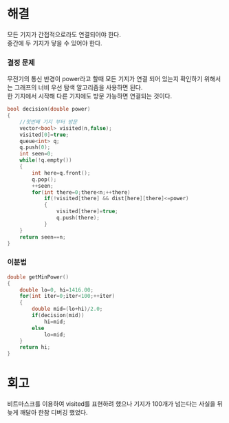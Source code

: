 # 해결
모든 기지가 간접적으로라도 연결되어야 한다.  
중간에 두 기지가 닿을 수 있어야 한다.  

### 결정 문제
무전기의 통신 반경이 power라고 할때 모든 기지가 연결 되어 있는지 확인하기 위해서는 그래프의 너비 우선 탐색 알고리즘을 사용하면 된다.  
한 기지에서 시작해 다른 기지에도 방문 가능하면 연결되는 것이다.
```c++
bool decision(double power)
{
    //첫번째 기지 부터 방문
    vector<bool> visited(n,false);
    visited[0]=true;
    queue<int> q;
    q.push(0);
    int seen=0;
    while(!q.empty())
    {
        int here=q.front();
        q.pop();
        ++seen;
        for(int there=0;there<n;++there)
            if(!visited[there] && dist[here][there]<=power)
            {
                visited[there]=true;
                q.push(there);
            }
    }
    return seen==n;
}
```
### 이분법
```c++
double getMinPower()
{
    double lo=0, hi=1416.00;
    for(int iter=0;iter<100;++iter)
    {
        double mid=(lo+hi)/2.0;
        if(decision(mid))
            hi=mid;
        else
            lo=mid;
    }
    return hi;
}
```

# 회고
비트마스크를 이용하여 visited를 표현하려 했으나 기지가 100개가 넘는다는 사실을 뒤늦게 깨달아 한참 디버깅 했었다.
